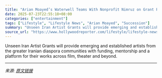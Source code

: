 ```yaml
---
title: "Arian Moayed’s Waterwell Teams With Nonprofit Nimruz on Grant Program to Uplift Iranian Artists"
date: 2025-07-23T22:55:18+08:00
categories: ["entertainment"]
tags: ["Lifestyle", "Lifestyle News", "Arian Moayed", "Succession"]
summary: "Unseen Iran Artist Grants will provide emerging and established artists from the greater Iranian diaspora communities with funding, mentorship and a platform for their works across film, theater and b"
source_url: "https://www.hollywoodreporter.com/lifestyle/lifestyle-news/arian-moayed-waterwell-nimruz-grants-iran-artists-1236327526/"
---
```


Unseen Iran Artist Grants will provide emerging and established artists from the greater Iranian diaspora communities with funding, mentorship and a platform for their works across film, theater and beyond.

---

*来源: [原文链接](https://www.hollywoodreporter.com/lifestyle/lifestyle-news/arian-moayed-waterwell-nimruz-grants-iran-artists-1236327526/)*
